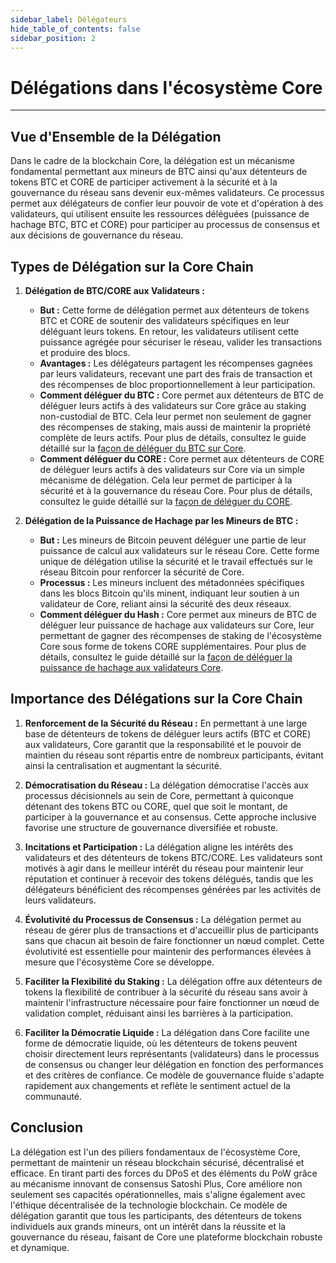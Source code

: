 ```yaml
---
sidebar_label: Délégateurs
hide_table_of_contents: false
sidebar_position: 2
---
```


# Délégations dans l'écosystème Core

---

## Vue d'Ensemble de la Délégation

Dans le cadre de la blockchain Core, la délégation est un mécanisme fondamental permettant aux mineurs de BTC ainsi qu'aux détenteurs de tokens BTC et CORE de participer activement à la sécurité et à la gouvernance du réseau sans devenir eux-mêmes validateurs. Ce processus permet aux délégateurs de confier leur pouvoir de vote et d'opération à des validateurs, qui utilisent ensuite les ressources déléguées (puissance de hachage BTC, BTC et CORE) pour participer au processus de consensus et aux décisions de gouvernance du réseau.

## Types de Délégation sur la Core Chain

1. **Délégation de BTC/CORE aux Validateurs :**

    - **But :** Cette forme de délégation permet aux détenteurs de tokens BTC et CORE de soutenir des validateurs spécifiques en leur déléguant leurs tokens. En retour, les validateurs utilisent cette puissance agrégée pour sécuriser le réseau, valider les transactions et produire des blocs.
    - **Avantages :** Les délégateurs partagent les récompenses gagnées par leurs validateurs, recevant une part des frais de transaction et des récompenses de bloc proportionnellement à leur participation.
    - **Comment déléguer du BTC :** Core permet aux détenteurs de BTC de déléguer leurs actifs à des validateurs sur Core grâce au staking non-custodial de BTC. Cela leur permet non seulement de gagner des récompenses de staking, mais aussi de maintenir la propriété complète de leurs actifs. Pour plus de détails, consultez le guide détaillé sur la [façon de déléguer du BTC sur Core](../stake-and-delegate/btc-staking/stake-btc-guide.md).
    - **Comment déléguer du CORE :** Core permet aux détenteurs de CORE de déléguer leurs actifs à des validateurs sur Core via un simple mécanisme de délégation. Cela leur permet de participer à la sécurité et à la gouvernance du réseau Core. Pour plus de détails, consultez le guide détaillé sur la [façon de déléguer du CORE](./CORE-staking.md).

2. **Délégation de la Puissance de Hachage par les Mineurs de BTC :**

    - **But :** Les mineurs de Bitcoin peuvent déléguer une partie de leur puissance de calcul aux validateurs sur le réseau Core. Cette forme unique de délégation utilise la sécurité et le travail effectués sur le réseau Bitcoin pour renforcer la sécurité de Core.
    - **Processus :** Les mineurs incluent des métadonnées spécifiques dans les blocs Bitcoin qu'ils minent, indiquant leur soutien à un validateur de Core, reliant ainsi la sécurité des deux réseaux.
    - **Comment déléguer du Hash :** Core permet aux mineurs de BTC de déléguer leur puissance de hachage aux validateurs sur Core, leur permettant de gagner des récompenses de staking de l'écosystème Core sous forme de tokens CORE supplémentaires. Pour plus de détails, consultez le guide détaillé sur la [façon de déléguer la puissance de hachage aux validateurs Core](./delegating-hash.md).

## Importance des Délégations sur la Core Chain

1. **Renforcement de la Sécurité du Réseau :** En permettant à une large base de détenteurs de tokens de déléguer leurs actifs (BTC et CORE) aux validateurs, Core garantit que la responsabilité et le pouvoir de maintien du réseau sont répartis entre de nombreux participants, évitant ainsi la centralisation et augmentant la sécurité.

2. **Démocratisation du Réseau :** La délégation démocratise l'accès aux processus décisionnels au sein de Core, permettant à quiconque détenant des tokens BTC ou CORE, quel que soit le montant, de participer à la gouvernance et au consensus. Cette approche inclusive favorise une structure de gouvernance diversifiée et robuste.

3. **Incitations et Participation :** La délégation aligne les intérêts des validateurs et des détenteurs de tokens BTC/CORE. Les validateurs sont motivés à agir dans le meilleur intérêt du réseau pour maintenir leur réputation et continuer à recevoir des tokens délégués, tandis que les délégateurs bénéficient des récompenses générées par les activités de leurs validateurs.

4. **Évolutivité du Processus de Consensus :** La délégation permet au réseau de gérer plus de transactions et d'accueillir plus de participants sans que chacun ait besoin de faire fonctionner un nœud complet. Cette évolutivité est essentielle pour maintenir des performances élevées à mesure que l'écosystème Core se développe.

5. **Faciliter la Flexibilité du Staking :** La délégation offre aux détenteurs de tokens la flexibilité de contribuer à la sécurité du réseau sans avoir à maintenir l'infrastructure nécessaire pour faire fonctionner un nœud de validation complet, réduisant ainsi les barrières à la participation.

6. **Faciliter la Démocratie Liquide :** La délégation dans Core facilite une forme de démocratie liquide, où les détenteurs de tokens peuvent choisir directement leurs représentants (validateurs) dans le processus de consensus ou changer leur délégation en fonction des performances et des critères de confiance. Ce modèle de gouvernance fluide s'adapte rapidement aux changements et reflète le sentiment actuel de la communauté.

## Conclusion

La délégation est l'un des piliers fondamentaux de l'écosystème Core, permettant de maintenir un réseau blockchain sécurisé, décentralisé et efficace. En tirant parti des forces du DPoS et des éléments du PoW grâce au mécanisme innovant de consensus Satoshi Plus, Core améliore non seulement ses capacités opérationnelles, mais s'aligne également avec l'éthique décentralisée de la technologie blockchain. Ce modèle de délégation garantit que tous les participants, des détenteurs de tokens individuels aux grands mineurs, ont un intérêt dans la réussite et la gouvernance du réseau, faisant de Core une plateforme blockchain robuste et dynamique.